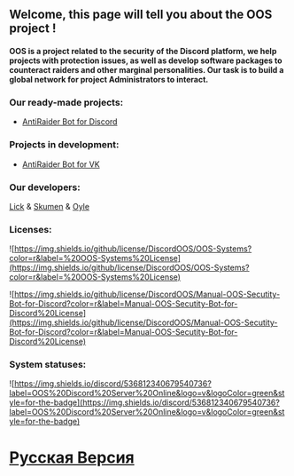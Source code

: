 ## Welcome, this page will tell you about the OOS project !

#### OOS is a project related to the security of the Discord platform, we help projects with protection issues, as well as develop software packages to counteract raiders and other marginal personalities. Our task is to build a global network for project Administrators to interact.

### Our ready-made projects:

- [AntiRaider Bot for Discord](https://discordoos.github.io/ENG-Manual-Secutity-Bot-for-Discord/)

### Projects in development:
- [AntiRaider Bot for VK]()

### Our developers:
[Lick]() &
[Skumen]() &
[Oyle]() 

### Licenses:

![https://img.shields.io/github/license/DiscordOOS/OOS-Systems?color=r&label=%20OOS-Systems%20License](https://img.shields.io/github/license/DiscordOOS/OOS-Systems?color=r&label=%20OOS-Systems%20License)

![https://img.shields.io/github/license/DiscordOOS/Manual-OOS-Secutity-Bot-for-Discord?color=r&label=Manual-OOS-Secutity-Bot-for-Discord%20License](https://img.shields.io/github/license/DiscordOOS/Manual-OOS-Secutity-Bot-for-Discord?color=r&label=Manual-OOS-Secutity-Bot-for-Discord%20License)

### System statuses:

![https://img.shields.io/discord/536812340679540736?label=OOS%20Discord%20Server%20Online&logo=v&logoColor=green&style=for-the-badge](https://img.shields.io/discord/536812340679540736?label=OOS%20Discord%20Server%20Online&logo=v&logoColor=green&style=for-the-badge)

 # [Русская Версия](https://discordoos.github.io/OOS-Systems-RU/)
